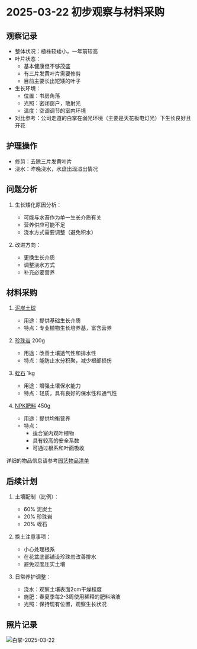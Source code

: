 # 2025-03-22 初步观察与材料采购

## 观察记录

- 整体状况：植株较矮小，一年前较高
- 叶片状态：
  - 基本健康但不够茂盛
  - 有三片发黄叶片需要修剪
  - 目前主要长出短矮的叶子
- 生长环境：
  - 位置：书房角落
  - 光照：密闭窗户，散射光
  - 温度：空调调节的室内环境
- 对比参考：公司走道的白掌在弱光环境（主要是天花板电灯光）下生长良好且开花

## 护理操作

- 修剪：去除三片发黄叶片
- 浇水：昨晚浇水，水盘出现溢出情况

## 问题分析

1. 生长矮化原因分析：
   - 可能与水苔作为单一生长介质有关
   - 营养供应可能不足
   - 浇水方式需要调整（避免积水）

2. 改进方向：
   - 更换生长介质
   - 调整浇水方式
   - 补充必要营养

## 材料采购

1. [泥炭土球](../../物品/栽培介质/泥炭土.md#压缩泥炭土球)
   - 用途：提供基础生长介质
   - 特点：专业植物生长培养基，富含营养

2. [珍珠岩](../../物品/栽培介质/珍珠岩.md) 200g
   - 用途：改善土壤透气性和排水性
   - 特点：能防止水分积聚，减少根部损伤

3. [蛭石](../../物品/栽培介质/蛭石.md) 1kg
   - 用途：增强土壤保水能力
   - 特点：轻质，具有良好的保水性和通气性

4. [NPK肥料](../../物品/肥料/NPK肥料.md) 450g
   - 用途：提供均衡营养
   - 特点：
     - 适合室内观叶植物
     - 具有较高的安全系数
     - 可通过根系和叶面吸收

详细的物品信息请参考[园艺物品清单](../../物品/README.md)

## 后续计划

1. 土壤配制（比例）：
   - 60% 泥炭土
   - 20% 珍珠岩
   - 20% 蛭石

2. 换土注意事项：
   - 小心处理根系
   - 在花盆底部铺设珍珠岩改善排水
   - 避免过度压实土壤

3. 日常养护调整：
   - 浇水：观察土壤表面2cm干燥程度
   - 施肥：春夏季每2-3周使用稀释的肥料溶液
   - 光照：保持现有位置，观察生长状况

## 照片记录

![白掌-2025-03-22](../../图片/白掌/2025-03-22_163418.jpg)
